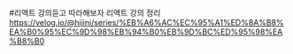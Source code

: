 #리액트 강의듣고 따라해보자
리액트 강의  정리
https://velog.io/@hijini/series/%EB%A6%AC%EC%95%A1%ED%8A%B8%EA%B0%95%EC%9D%98%EB%94%B0%EB%9D%BC%ED%95%98%EA%B8%B0
